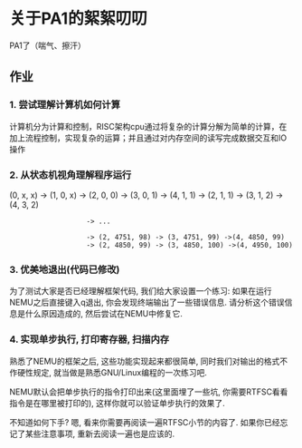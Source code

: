 # 关于PA1的絮絮叨叨

PA1了（喘气、擦汗）

## 作业

### 1. 尝试理解计算机如何计算

计算机分为计算和控制，RISC架构cpu通过将复杂的计算分解为简单的计算，在加上流程控制，实现复杂的运算；并且通过对内存空间的读写完成数据交互和IO操作

### 2. 从状态机视角理解程序运行

(0, x, x) -> (1, 0, x) -> (2, 0, 0) -> (3, 0, 1) -> (4, 1, 1) 
                       -> (2, 1, 1) -> (3, 1, 2) -> (4, 3, 2) 

                       -> ...
                       
                       -> (2, 4751, 98) -> (3, 4751, 99) ->(4, 4850, 99) 
                       -> (2, 4850, 99) -> (3, 4850, 100) ->(4, 4950, 100) 

### 3.  优美地退出(代码已修改)
为了测试大家是否已经理解框架代码, 我们给大家设置一个练习: 如果在运行NEMU之后直接键入q退出, 你会发现终端输出了一些错误信息. 请分析这个错误信息是什么原因造成的, 然后尝试在NEMU中修复它.

### 4.  实现单步执行, 打印寄存器, 扫描内存
熟悉了NEMU的框架之后, 这些功能实现起来都很简单, 同时我们对输出的格式不作硬性规定, 就当做是熟悉GNU/Linux编程的一次练习吧.

NEMU默认会把单步执行的指令打印出来(这里面埋了一些坑, 你需要RTFSC看看指令是在哪里被打印的), 这样你就可以验证单步执行的效果了.

不知道如何下手? 嗯, 看来你需要再阅读一遍RTFSC小节的内容了. 如果你已经忘记了某些注意事项, 重新去阅读一遍也是应该的.